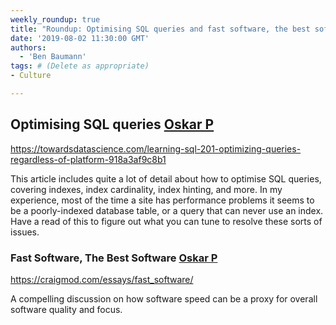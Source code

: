```yaml
---
weekly_roundup: true
title: "Roundup: Optimising SQL queries and fast software, the best software"
date: '2019-08-02 11:30:00 GMT'
authors:
  - 'Ben Baumann'
tags: # (Delete as appropriate)
- Culture

---
```


## Optimising SQL queries [Oskar P](/people#oskar-pearson)

https://towardsdatascience.com/learning-sql-201-optimizing-queries-regardless-of-platform-918a3af9c8b1

This article includes quite a lot of detail about how to optimise SQL queries, covering indexes, index cardinality, index hinting, and more. In my experience, most of the time a site has performance problems it seems to be a poorly-indexed database table, or a query that can never use an index. Have a read of this to figure out what you can tune to resolve these sorts of issues.

### Fast Software, The Best Software [Oskar P](/people#oskar-pearson)
https://craigmod.com/essays/fast_software/

A compelling discussion on how software speed can be a proxy for overall software quality and focus.
